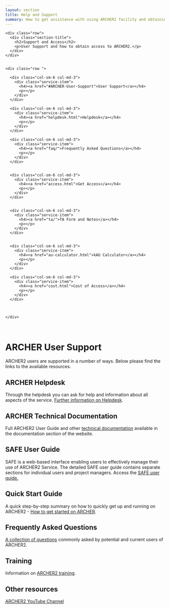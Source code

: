 ```yaml
---
layout: section
title: Help and Support
summary: How to get assistance with using ARCHER2 facility and obtaining access.
---
```


<!-- Service Start -->
<section id="service">
  <div class="container">
	
    <div class="row">	
      <div class="section-title">
        <h2>Support and Access</h2>
        <p>User Support and how to obtain access to ARCHER2.</p>
      </div>
    </div>
					
			
    <div class="row ">
		
      <div class="col-sm-6 col-md-3">
        <div class="service-item">
          <h4><a href="#ARCHER-User-Support">User Support</a></h4>
          <p></p>
        </div>
      </div>		
			
      <div class="col-sm-6 col-md-3">
        <div class="service-item">
          <h4><a href="helpdesk.html">Helpdesk</a></h4>
          <p></p>
        </div>
      </div>		
			
      <div class="col-sm-6 col-md-3">
        <div class="service-item">
          <h4><a href="faq/">Frequently Asked Questions</a></h4>
          <p></p>
        </div>
      </div>	
			
			
      <div class="col-sm-6 col-md-3">
        <div class="service-item">
          <h4><a href="access.html">Get Access</a></h4>
          <p></p>
        </div>
      </div>
			
			
      <div class="col-sm-6 col-md-3">
        <div class="service-item">
          <h4><a href="ta/">TA Form and Notes</a></h4>
          <p></p>
        </div>
      </div>			
			
			
      <div class="col-sm-6 col-md-3">
        <div class="service-item">
          <h4><a href="au-calculator.html">kAU Calculator</a></h4>
          <p></p>
        </div>
      </div>	
			
      <div class="col-sm-6 col-md-3">
        <div class="service-item">
          <h4><a href="cost.html">Cost of Access</a></h4>
          <p></p>
        </div>
      </div>																	
			
		
			
    </div>
  </div>
</section>


<p><a name="ARCHER-User-Support">&nbsp;</a></p>

# ARCHER User Support

ARCHER2 users are supported in a number of ways. Below please find the links to the available resources.

## ARCHER Helpdesk

Through the helpdesk you can ask for help and information about all aspects of the service. [Further information on Helpdesk](helpdesk.html).



## ARCHER Technical Documentation

Full ARCHER2 User Guide and other [technical documentation](./documentation/) available in the documentation section of the website.

## SAFE User Guide

SAFE is a web-based interface enabling users to effectively manage their use of ARCHER2 Service. The detailed SAFE user guide contains separate sections for individual users and project managers. Access the [SAFE user guide.](./user-guide/)

## Quick Start Guide

A quick step-by-step summary on how to quickly get up and running on ARCHER2 - [How to get started on ARCHER](./quick-start/).

## Frequently Asked Questions

[A collection of questions](./faq/) commonly asked by potential and current users of ARCHER2.

## Training


Information on [ARCHER2 training](../training/).

## Other resources
[ARCHER2 YouTube Channel](https://www.youtube.com/channel/UCZi-oBdxoDV5CPEQnhmrCAg/videos)